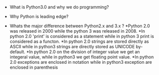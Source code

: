 - What is Python3.0 and why we do programming?
	
- Why Python is leading edge?
- Whats the major difference between Python2.x and 3.x ?
	*Python 2.0 was released in 2000 while the python 3 was released in 2008.
	*In python 2.0 'print' is considered as a statement while in python 3 print is considered as a functon.
	*In python 2.0 strings are stored directly as ASCII while in python3 strings are directly stored as UNICODE by-default.
	*In python 2.0 on the division of integer value we get an integeral value, while in python3 we get floating point value.
	*In python 2.0 exceptions are enclosed in notation while in python3 exception are enclosed in parenthesis